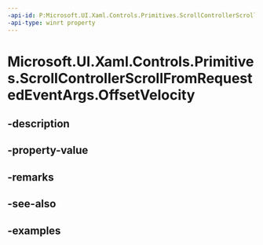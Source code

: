 ```yaml
---
-api-id: P:Microsoft.UI.Xaml.Controls.Primitives.ScrollControllerScrollFromRequestedEventArgs.OffsetVelocity
-api-type: winrt property
---
```


# Microsoft.UI.Xaml.Controls.Primitives.ScrollControllerScrollFromRequestedEventArgs.OffsetVelocity

<!--
public float OffsetVelocity { get; }
-->


## -description

## -property-value

## -remarks

## -see-also

## -examples


